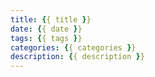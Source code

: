 ```yaml
---
title: {{ title }}
date: {{ date }}
tags: {{ tags }}
categories: {{ categories }}
description: {{ description }}
---
```

